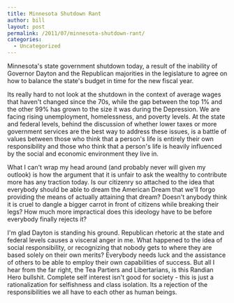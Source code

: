 ```yaml
---
title: Minnesota Shutdown Rant
author: bill
layout: post
permalink: /2011/07/minnesota-shutdown-rant/
categories:
  - Uncategorized
---
```

Minnesota's state government shutdown today, a result of the inability of Governor Dayton and the Republican majorities in the legislature to agree on how to balance the state's budget in time for the new fiscal year.

Its really hard to not look at the shutdown in the context of average wages that haven't changed since the 70s, while the gap between the top 1% and the other 99% has grown to the size it was during the Depression. We are facing rising unemployment, homelessness, and poverty levels. At the state and federal levels, behind the discussion of whether lower taxes or more government services are the best way to address these issues, is a battle of values between those who think that a person's life is entirely their own responsibility and those who think that a person's life is heavily influenced by the social and economic environment they live in.

What I can't wrap my head around (and probably never will given my outlook) is how the argument that it is unfair to ask the wealthy to contribute more has any traction today. Is our citizenry so attached to the idea that everybody should be able to dream the American Dream that we'll forgo providing the means of actually attaining that dream? Doesn't anybody think it is cruel to dangle a bigger carrot in front of citizens while breaking their legs? How much more impractical does this ideology have to be before everybody finally rejects it?

I'm glad Dayton is standing his ground. Republican rhetoric at the state and federal levels causes a visceral anger in me. What happened to the idea of social responsibility, or recognizing that nobody gets to where they are based solely on their own merits? Everybody needs luck and the assistance of others to be able to employ their own capabilities of success. But all I hear from the far right, the Tea Partiers and Libertarians, is this Randian Hero bullshit. Complete self interest isn't good for society - this is just a rationalization for selfishness and class isolation. Its a rejection of the responsibilities we all have to each other as human beings.
